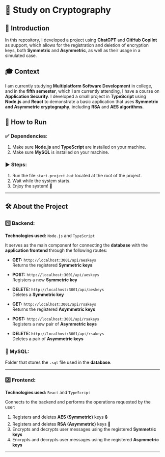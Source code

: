 # 🔐 Study on Cryptography

## 📘 Introduction

In this repository, I developed a project using **ChatGPT** and **GitHub Copilot** as support, which allows for the registration and deletion of encryption keys, both **Symmetric** and **Asymmetric**, as well as their usage in a simulated case.

## 🎓 Context

I am currently studying **Multiplatform Software Development** in college, and in the **fifth semester**, which I am currently attending, I have a course on **Application Security**. I developed a small project in **TypeScript** using **Node.js** and **React** to demonstrate a basic application that uses **Symmetric and Asymmetric cryptography**, including **RSA** and **AES algorithms**.

## 🚀 How to Run

### ✅ Dependencies:
1. Make sure **Node.js** and **TypeScript** are installed on your machine.
2. Make sure **MySQL** is installed on your machine.

### ▶️ Steps:
1. Run the file `start-project.bat` located at the root of the project.
2. Wait while the system starts.
3. Enjoy the system! 🎉

---

## 🛠️ About the Project

### 1️⃣ Backend:

**Technologies used:** `Node.js` and `TypeScript`

It serves as the main component for connecting the **database** with the **application frontend** through the following routes:

- **GET:** `http://localhost:3001/api/aeskeys`  
  Returns the registered **Symmetric keys**

- **POST:** `http://localhost:3001/api/aeskeys`  
  Registers a new **Symmetric key**

- **DELETE:** `http://localhost:3001/api/aeskeys`  
  Deletes a **Symmetric key**

- **GET:** `http://localhost:3001/api/rsakeys`  
  Returns the registered **Asymmetric keys**

- **POST:** `http://localhost:3001/api/rsakeys`  
  Registers a new pair of **Asymmetric keys**

- **DELETE:** `http://localhost:3001/api/rsakeys`  
  Deletes a pair of **Asymmetric keys**

### 💾 MySQL:

Folder that stores the `.sql` file used in the **database**.

---

### 2️⃣ Frontend:

**Technologies used:** `React` and `TypeScript`

Connects to the backend and performs the operations requested by the user:

1. Registers and deletes **AES (Symmetric)** keys 🔒  
2. Registers and deletes **RSA (Asymmetric)** keys 🔐  
3. Encrypts and decrypts user messages using the registered **Symmetric keys**  
4. Encrypts and decrypts user messages using the registered **Asymmetric keys**

---
